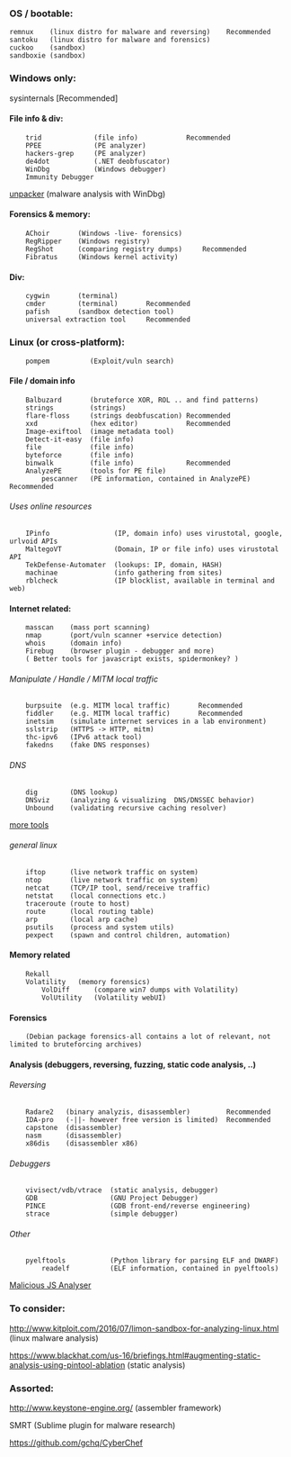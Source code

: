 ### OS / bootable:
    remnux    (linux distro for malware and reversing)    Recommended
    santoku   (linux distro for malware and forensics) 
    cuckoo    (sandbox)   
    sandboxie (sandbox)


### Windows only:
sysinternals      [Recommended]
    
#### File info & div:
        trid             (file info)            Recommended
        PPEE             (PE analyzer)
        hackers-grep     (PE analyzer)
        de4dot           (.NET deobfuscator)
        WinDbg           (Windows debugger)
        Immunity Debugger
[unpacker](https://github.com/malwaremusings/unpacker/)      (malware analysis with WinDbg) 

#### Forensics & memory: 
        AChoir       (Windows -live- forensics)
        RegRipper    (Windows registry)
        RegShot      (comparing registry dumps)     Recommended
        Fibratus     (Windows kernel activity)
    
#### Div:
        cygwin       (terminal)
        cmder        (terminal)       Recommended
        pafish       (sandbox detection tool)
        universal extraction tool     Recommended
  

### Linux (or cross-platform):
        pompem          (Exploit/vuln search)

#### File / domain info
        Balbuzard       (bruteforce XOR, ROL .. and find patterns)
        strings         (strings)
        flare-floss     (strings deobfuscation) Recommended
        xxd             (hex editor)            Recommended
        Image-exiftool  (image metadata tool)
        Detect-it-easy  (file info)
        file            (file info)
        byteforce       (file info)
        binwalk         (file info)             Recommended
        AnalyzePE       (tools for PE file)
            pescanner   (PE information, contained in AnalyzePE) Recommended


###### Uses online resources
        IPinfo                (IP, domain info) uses virustotal, google, urlvoid APIs
        MaltegoVT             (Domain, IP or file info) uses virustotal API 
        TekDefense-Automater  (lookups: IP, domain, HASH)
        machinae              (info gathering from sites) 
        rblcheck              (IP blocklist, available in terminal and web)
   
#### Internet related:          
        masscan    (mass port scanning)
        nmap       (port/vuln scanner +service detection)
        whois      (domain info)
        Firebug    (browser plugin - debugger and more)
        ( Better tools for javascript exists, spidermonkey? )

###### Manipulate / Handle / MITM local traffic
        burpsuite  (e.g. MITM local traffic)       Recommended
        fiddler    (e.g. MITM local traffic)       Recommended
        inetsim    (simulate internet services in a lab environment)
        sslstrip   (HTTPS -> HTTP, mitm)
        thc-ipv6   (IPv6 attack tool)
        fakedns    (fake DNS responses) 


###### DNS
        dig        (DNS lookup)  
        DNSviz     (analyzing & visualizing  DNS/DNSSEC behavior)
        Unbound    (validating recursive caching resolver)
[more tools](https://www.verisign.com/en_US/company-information/verisign-labs/internet-security-tools/index.xhtml)

###### general linux
        iftop      (live network traffic on system)
        ntop       (live network traffic on system)
        netcat     (TCP/IP tool, send/receive traffic)
        netstat    (local connections etc.)
        traceroute (route to host)
        route      (local routing table)
        arp        (local arp cache)
        psutils    (process and system utils)
        pexpect    (spawn and control children, automation)

#### Memory related
        Rekall
        Volatility   (memory forensics)
            VolDiff      (compare win7 dumps with Volatility)
            VolUtility   (Volatility webUI)
#### Forensics     
        (Debian package forensics-all contains a lot of relevant, not limited to bruteforcing archives)

        



#### Analysis (debuggers, reversing, fuzzing, static code analysis, ..)
###### Reversing
        Radare2   (binary analyzis, disassembler)         Recommended
        IDA-pro   (-||- however free version is limited)  Recommended
        capstone  (disassembler) 
        nasm      (disassembler) 
        x86dis    (disassembler x86)
###### Debuggers
        vivisect/vdb/vtrace  (static analysis, debugger)
        GDB                  (GNU Project Debugger)
        PINCE                (GDB front-end/reverse engineering)  
        strace               (simple debugger)
###### Other
        pyelftools           (Python library for parsing ELF and DWARF)  
            readelf          (ELF information, contained in pyelftools)


[Malicious JS Analyser](https://github.com/CapacitorSet/box-js/)
        


### To consider:
http://www.kitploit.com/2016/07/limon-sandbox-for-analyzing-linux.html     (linux malware analysis)
  
https://www.blackhat.com/us-16/briefings.html#augmenting-static-analysis-using-pintool-ablation    (static analysis)
  
### Assorted:
http://www.keystone-engine.org/    (assembler framework)
  
SMRT            (Sublime plugin for malware research)

https://github.com/gchq/CyberChef
